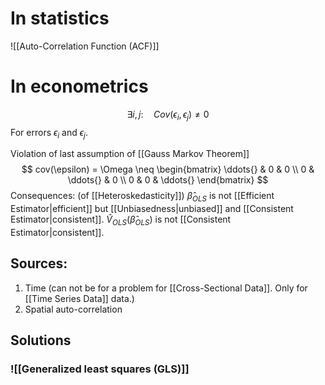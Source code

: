 # In statistics
![[Auto-Correlation Function (ACF)]]


# In econometrics
$$
\exists i,j: \quad Cov(\epsilon_{i}, \epsilon_{j}) \neq 0
$$
For errors $\epsilon_{i}$ and $\epsilon_{j}$.

Violation of last assumption of [[Gauss Markov Theorem]]
$$
cov(\epsilon) = \Omega \neq \begin{bmatrix}
\ddots{} &  0  &  0  \\
0  & \ddots{}  &  0 \\
0  & 0 & \ddots{}
\end{bmatrix} 
$$
Consequences: (of [[Heteroskedasticity]])
$\hat{\beta}_{OLS}$ is not [[Efficient Estimator|efficient]] but [[Unbiasedness|unbiased]] and [[Consistent Estimator|consistent]].
$\hat{V}_{OLS}(\hat{\beta}_{OLS})$ is not [[Consistent Estimator|consistent]]. 

## Sources:
1) Time (can not be for a problem for [[Cross-Sectional Data]]. Only for [[Time Series Data]] data.)
2) Spatial auto-correlation         

## Solutions
### ![[Generalized least squares (GLS)]]